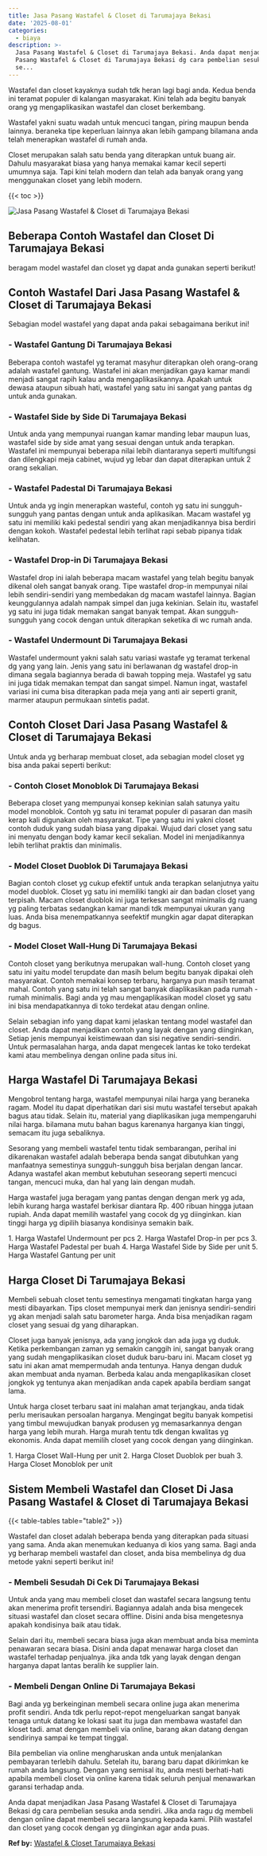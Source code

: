 ```yaml
---
title: Jasa Pasang Wastafel & Closet di Tarumajaya Bekasi
date: '2025-08-01'
categories:
  - biaya
description: >-
  Jasa Pasang Wastafel & Closet di Tarumajaya Bekasi. Anda dapat menjadikan Jasa
  Pasang Wastafel & Closet di Tarumajaya Bekasi dg cara pembelian sesuka anda
  se...
---
```


Wastafel dan closet kayaknya sudah tdk heran lagi bagi anda. Kedua benda ini teramat populer di kalangan masyarakat. Kini telah ada begitu banyak orang yg mengaplikasikan wastafel dan closet berkembang.

Wastafel yakni suatu wadah untuk mencuci tangan, piring maupun benda lainnya. beraneka tipe keperluan lainnya akan lebih gampang bilamana anda telah menerapkan wastafel di rumah anda.

Closet merupakan salah satu benda yang diterapkan untuk buang air. Dahulu masyarakat biasa yang hanya memakai kamar kecil seperti umumnya saja. Tapi kini telah modern dan telah ada banyak orang yang menggunakan closet yang lebih modern.

{{< toc >}}

![Jasa Pasang Wastafel & Closet di Tarumajaya Bekasi](/images/wastafel-closet-murah61.png)

## Beberapa Contoh Wastafel dan Closet Di Tarumajaya Bekasi

beragam model wastafel dan closet yg dapat anda gunakan seperti berikut!

## Contoh Wastafel Dari Jasa Pasang Wastafel & Closet di Tarumajaya Bekasi

Sebagian model wastafel yang dapat anda pakai sebagaimana berikut ini!

### \- Wastafel Gantung Di Tarumajaya Bekasi

Beberapa contoh wastafel yg teramat masyhur diterapkan oleh orang-orang adalah wastafel gantung. Wastafel ini akan menjadikan gaya kamar mandi menjadi sangat rapih kalau anda mengaplikasikannya. Apakah untuk dewasa ataupun sibuah hati, wastafel yang satu ini sangat yang pantas dg untuk anda gunakan.

### \- Wastafel Side by Side Di Tarumajaya Bekasi

Untuk anda yang mempunyai ruangan kamar manding lebar maupun luas, wastafel side by side amat yang sesuai dengan untuk anda terapkan. Wastafel ini mempunyai beberapa nilai lebih diantaranya seperti multifungsi dan dilengkapi meja cabinet, wujud yg lebar dan dapat diterapkan untuk 2 orang sekalian.

### \- Wastafel Padestal Di Tarumajaya Bekasi

Untuk anda yg ingin menerapkan wasteful, contoh yg satu ini sungguh-sungguh yang pantas dengan untuk anda aplikasikan. Macam wastafel yg satu ini memiliki kaki pedestal sendiri yang akan menjadikannya bisa berdiri dengan kokoh. Wastafel pedestal lebih terlihat rapi sebab pipanya tidak kelihatan.

### \- Wastafel Drop-in Di Tarumajaya Bekasi

Wastafel drop ini ialah beberapa macam wastafel yang telah begitu banyak dikenal oleh sangat banyak orang. Tipe wastafel drop-in mempunyai nilai lebih sendiri-sendiri yang membedakan dg macam wastafel lainnya. Bagian keunggulannya adalah nampak simpel dan juga kekinian. Selain itu, wastafel yg satu ini juga tidak memakan sangat banyak tempat. Akan sungguh-sungguh yang cocok dengan untuk diterapkan seketika di wc rumah anda.

### \- Wastafel Undermount Di Tarumajaya Bekasi

Wastafel undermount yakni salah satu variasi wastafe yg teramat terkenal dg yang yang lain. Jenis yang satu ini berlawanan dg wastafel drop-in dimana segala bagiannya berada di bawah topping meja. Wastafel yg satu ini juga tidak memakan tempat dan sangat simpel. Namun ingat, wastafel variasi ini cuma bisa diterapkan pada meja yang anti air seperti granit, marmer ataupun permukaan sintetis padat.

## Contoh Closet Dari Jasa Pasang Wastafel & Closet di Tarumajaya Bekasi

Untuk anda yg berharap membuat closet, ada sebagian model closet yg bisa anda pakai seperti berikut:

### \- Contoh Closet Monoblok Di Tarumajaya Bekasi

Beberapa closet yang mempunyai konsep kekinian salah satunya yaitu model monoblok. Contoh yg satu ini teramat populer di pasaran dan masih kerap kali digunakan oleh masyarakat. Tipe yang satu ini yakni closet contoh duduk yang sudah biasa yang dipakai. Wujud dari closet yang satu ini menyatu dengan body kamar kecil sekalian. Model ini menjadikannya lebih terlihat praktis dan minimalis.

### \- Model Closet Duoblok Di Tarumajaya Bekasi

Bagian contoh closet yg cukup efektif untuk anda terapkan selanjutnya yaitu model duoblok. Closet yg satu ini memiliki tangki air dan badan closet yang terpisah. Macam closet duoblok ini juga terkesan sangat minimalis dg ruang yg paling terbatas sedangkan kamar mandi tdk mempunyai ukuran yang luas. Anda bisa menempatkannya seefektif mungkin agar dapat diterapkan dg bagus.

### \- Model Closet Wall-Hung Di Tarumajaya Bekasi

Contoh closet yang berikutnya merupakan wall-hung. Contoh closet yang satu ini yaitu model terupdate dan masih belum begitu banyak dipakai oleh masyarakat. Contoh memakai konsep terbaru, harganya pun masih teramat mahal. Contoh yang satu ini telah sangat banyak diaplikasikan pada rumah - rumah minimalis. Bagi anda yg mau mengaplikasikan model closet yg satu ini bisa mendapatkannya di toko terdekat atau dengan online.

Selain sebagian info yang dapat kami jelaskan tentang model wastafel dan closet. Anda dapat menjadikan contoh yang layak dengan yang diinginkan, Setiap jenis mempunyai keistimewaan dan sisi negative sendiri-sendiri. Untuk permasalahan harga, anda dapat mengecek lantas ke toko terdekat kami atau membelinya dengan online pada situs ini.

## Harga Wastafel Di Tarumajaya Bekasi

Mengobrol tentang harga, wastafel mempunyai nilai harga yang beraneka ragam. Model itu dapat diperhatikan dari sisi mutu wastafel tersebut apakah bagus atau tidak. Selain itu, material yang diaplikasikan juga mempengaruhi nilai harga. bilamana mutu bahan bagus karenanya harganya kian tinggi, semacam itu juga sebaliknya.

Sesorang yang membeli wastafel tentu tidak sembarangan, perihal ini dikarenakan wastafel adalah beberapa benda sangat dibutuhkan yang manfaatnya semestinya sungguh-sungguh bisa berjalan dengan lancar. Adanya wastafel akan membut kebutuhan seseorang seperti mencuci tangan, mencuci muka, dan hal yang lain dengan mudah.

Harga wastafel juga beragam yang pantas dengan dengan merk yg ada, lebih kurang harga wastafel berkisar diantara Rp. 400 ribuan hingga jutaan rupiah. Anda dapat memilih wastafel yang cocok dg yg diinginkan. kian tinggi harga yg dipilih biasanya kondisinya semakin baik.

1\. Harga Wastafel Undermount per pcs 2. Harga Wastafel Drop-in per pcs 3. Harga Wastafel Padestal per buah 4. Harga Wastafel Side by Side per unit 5. Harga Wastafel Gantung per unit

## Harga Closet Di Tarumajaya Bekasi

Membeli sebuah closet tentu semestinya mengamati tingkatan harga yang mesti dibayarkan. Tips closet mempunyai merk dan jenisnya sendiri-sendiri yg akan menjadi salah satu barometer harga. Anda bisa menjadikan ragam closet yang sesuai dg yang diharapkan.

Closet juga banyak jenisnya, ada yang jongkok dan ada juga yg duduk. Ketika perkembangan zaman yg semakin canggih ini, sangat banyak orang yang sudah mengaplikasikan closet duduk baru-baru ini. Macam closet yg satu ini akan amat mempermudah anda tentunya. Hanya dengan duduk akan membuat anda nyaman. Berbeda kalau anda mengaplikasikan closet jongkok yg tentunya akan menjadikan anda capek apabila berdiam sangat lama.

Untuk harga closet terbaru saat ini malahan amat terjangkau, anda tidak perlu merisaukan persoalan harganya. Mengingat begitu banyak kompetisi yang timbul mewujudkan banyak produsen yg memasarkannya dengan harga yang lebih murah. Harga murah tentu tdk dengan kwalitas yg ekonomis. Anda dapat memilih closet yang cocok dengan yang diinginkan.

1\. Harga Closet Wall-Hung per unit 2. Harga Closet Duoblok per buah 3. Harga Closet Monoblok per unit

## Sistem Membeli Wastafel dan Closet Di Jasa Pasang Wastafel & Closet di Tarumajaya Bekasi

{{< table-tables table="table2" >}}

Wastafel dan closet adalah beberapa benda yang diterapkan pada situasi yang sama. Anda akan menemukan keduanya di kios yang sama. Bagi anda yg berharap membeli wastafel dan closet, anda bisa membelinya dg dua metode yakni seperti berikut ini!

### \- Membeli Sesudah Di Cek Di Tarumajaya Bekasi

Untuk anda yang mau membeli closet dan wastafel secara langsung tentu akan menerima profit tersendiri. Bagiannya adalah anda bisa mengecek situasi wastafel dan closet secara offline. Disini anda bisa mengetesnya apakah kondisinya baik atau tidak.

Selain dari itu, membeli secara biasa juga akan membuat anda bisa meminta penawaran secara biasa. Disini anda dapat menawar harga closet dan wastafel terhadap penjualnya. jika anda tdk yang layak dengan dengan harganya dapat lantas beralih ke supplier lain.

### \- Membeli Dengan Online Di Tarumajaya Bekasi

Bagi anda yg berkeinginan membeli secara online juga akan menerima profit sendiri. Anda tdk perlu repot-repot mengeluarkan sangat banyak tenaga untuk datang ke lokasi saat itu juga dan membawa wastafel dan kloset tadi. amat dengan membeli via online, barang akan datang dengan sendirinya sampai ke tempat tinggal.

Bila pembelian via online mengharuskan anda untuk menjalankan pembayaran terlebih dahulu. Setelah itu, barang baru dapat dikirimkan ke rumah anda langsung. Dengan yang semisal itu, anda mesti berhati-hati apabila membeli closet via online karena tidak seluruh penjual menawarkan garansi terhadap anda.

Anda dapat menjadikan Jasa Pasang Wastafel & Closet di Tarumajaya Bekasi dg cara pembelian sesuka anda sendiri. Jika anda ragu dg membeli dengan online dapat membeli secara langsung kepada kami. Pilih wastafel dan closet yang cocok dengan yg diinginkan agar anda puas.

**Ref by:** [Wastafel & Closet Tarumajaya Bekasi](https://id.wikipedia.org/wiki/Wastafel)
